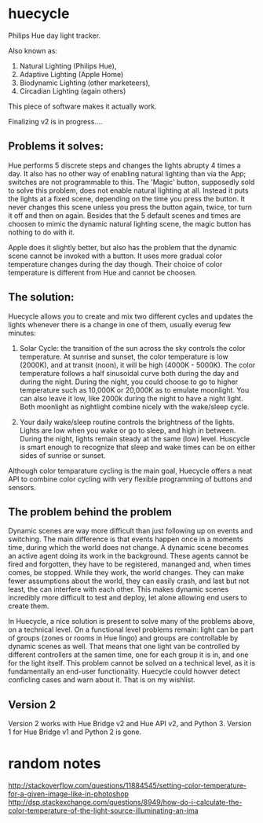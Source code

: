 huecycle
========

Philips Hue day light tracker.

Also known as:

1. Natural Lighting (Philips Hue),
2. Adaptive Lighting (Apple Home)
3. Biodynamic Lighting (other marketeers),
4. Circadian Lighting (again others)

This piece of software makes it actually work.

Finalizing v2 is in progress....


Problems it solves:
-------------------

Hue performs 5 discrete steps and changes the lights abrupty 4 times a day. It also has no other way of enabling natural lighting than via the App; switches are not programmable to this. The 'Magic' button, supposedly sold to solve this problem, does not enable natural lighting at all. Instead it puts the lights at a fixed scene, depending on the time you press the button. It never changes this scene unless you press the button again, twice, tor turn it off and then on again. Besides that the 5 default scenes and times are choosen to mimic the dynamic natural lighting scene, the magic button has nothing to do with it.

Apple does it slightly better, but also has the problem that the dynamic scene cannot be invoked with a button. It uses more gradual color temperature changes during the day though. Their choice of color temperature is different from Hue and cannot be choosen.


The solution:
------------

Huecycle allows you to create and mix two different cycles and updates the lights whenever there is a change in one of them, usually everug few minutes:

1. Solar Cycle: the transition of the sun across the sky controls the color temperature. At sunrise and sunset, the color temperature is low (2000K), and at transit (noon), it will be high (4000K - 5000K). The color temperature follows a half sinusoidal curve both during the day and during the night. During the night, you could choose to go to higher temperature such as 10,000K or 20,000K as to emulate moonlight. You can also leave it low, like 2000k during the night to have a night light. Both moonlight as nightlight combine nicely with the wake/sleep cycle.

2. Your daily wake/sleep routine controls the brightness of the lights. Lights are low when you wake or go to sleep, and high in between. During the night, lights remain steady at the same (low) level. Huscycle is smart enough to recognize that sleep and wake times can be on either sides of sunrise or sunset.

Although color temparature cycling is the main goal, Huecycle offers a neat API to combine color cycling with very flexible programming of buttons and sensors.


The problem behind the problem
------------------------------

Dynamic scenes are way more difficult than just following up on events and switching. The main difference is that events happen once in a moments time, during which the world does not change.  A dynamic scene becomes an active agent doing its work in the background. These agents cannot be fired and forgotten, they have to be registered, mananged and, when times comes, be stopped. While they work, the world changes. They can make fewer assumptions about the world, they can easily crash, and last but not least, the can interfere with each other.  This makes dynamic scenes incredibly more difficult to test and deploy, let alone allowing end users to create them.

In Huecycle, a nice solution is present to solve many of the problems above, on a technical level. On a functional level problems remain: light can be part of groups (zones or rooms in Hue lingo) and groups are controllable by dynamic scenes as well. That means that one light van be controlled by different controllers at the samen time, one for each group it is in, and one for the light itself. This problem cannot be solved on a technical level, as it is fundamentally an end-user functionality. Huecycle could howver detect conficling cases and warn about it. That is on my wishlist.


Version 2
---------
Version 2 works with Hue Bridge v2 and Hue API v2, and Python 3.
Version 1 for Hue Bridge v1 and Python 2 is gone.


random notes
============
http://stackoverflow.com/questions/11884545/setting-color-temperature-for-a-given-image-like-in-photoshop
http://dsp.stackexchange.com/questions/8949/how-do-i-calculate-the-color-temperature-of-the-light-source-illuminating-an-ima
